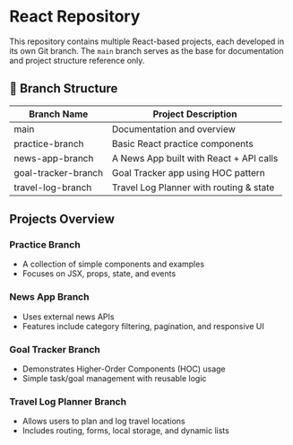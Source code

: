 # React Repository

This repository contains multiple React-based projects, each developed in its own Git branch. The `main` branch serves as the base for documentation and project structure reference only.

## 📁 Branch Structure

| Branch Name         | Project Description                     |
|---------------------|------------------------------------------|
| main                | Documentation and overview               |
| practice-branch     | Basic React practice components          |
| news-app-branch     | A News App built with React + API calls  |
| goal-tracker-branch | Goal Tracker app using HOC pattern       |
| travel-log-branch   | Travel Log Planner with routing & state  |

## Projects Overview

### Practice Branch
- A collection of simple components and examples
- Focuses on JSX, props, state, and events

### News App Branch
- Uses external news APIs
- Features include category filtering, pagination, and responsive UI

### Goal Tracker Branch
- Demonstrates Higher-Order Components (HOC) usage
- Simple task/goal management with reusable logic

### Travel Log Planner Branch
- Allows users to plan and log travel locations
- Includes routing, forms, local storage, and dynamic lists